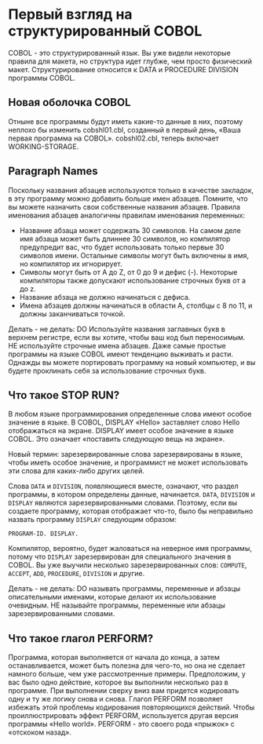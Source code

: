 # Первый взгляд на структурированный COBOL

COBOL - это структурированный язык. Вы уже видели некоторые правила для макета, но структура идет глубже, чем просто физический макет. Структурирование относится к DATA и PROCEDURE DIVISION программы COBOL.

## Новая оболочка COBOL
Отныне все программы будут иметь какие-то данные в них, поэтому неплохо бы изменить cobshl01.cbl, созданный в первый день, «Ваша первая программа на COBOL». cobshl02.cbl, теперь включает WORKING-STORAGE.

## Paragraph Names
Поскольку названия абзацев используются только в качестве закладок, в эту программу можно добавить больше имен абзацев. Помните, что вы можете назначить свои собственные названия абзацев. Правила именования абзацев аналогичны правилам именования переменных:

* Название абзаца может содержать 30 символов. На самом деле имя абзаца может быть длиннее 30 символов, но компилятор предупредит вас, что будет использовать только первые 30 символов имени. Остальные символы могут быть включены в имя, но компилятор их игнорирует.
* Символы могут быть от A до Z, от 0 до 9 и дефис (-). Некоторые компиляторы также допускают использование строчных букв от a до z.
* Название абзаца не должно начинаться с дефиса.
* Имена абзацев должны начинаться в области A, столбцы с 8 по 11, и должны заканчиваться точкой.

Делать - не делать: DO Используйте названия заглавных букв в верхнем регистре, если вы хотите, чтобы ваш код был переносимым.
НЕ используйте строчные имена абзацев. Даже самые простые программы на языке COBOL имеют тенденцию выживать и расти. Однажды вы можете портировать программу на новый компьютер, и вы будете проклинать себя за использование строчных букв.

## Что такое STOP RUN?
В любом языке программирования определенные слова имеют особое значение в языке. В COBOL, DISPLAY «Hello» заставляет слово Hello отображаться на экране. DISPLAY имеет особое значение в языке COBOL. Это означает «поставить следующую вещь на экране».

Новый термин: зарезервированные слова зарезервированы в языке, чтобы иметь особое значение, и программист не может использовать эти слова для каких-либо других целей.

Слова `DATA` и `DIVISION`, появляющиеся вместе, означают, что раздел программы, в котором определены данные, начинается. `DATA`, `DIVISION` и `DISPLAY` являются зарезервированными словами. Поэтому, если вы создаете программу, которая отображает что-то, было бы неправильно назвать программу `DISPLAY` следующим образом:
```
PROGRAM-ID. DISPLAY.
```
Компилятор, вероятно, будет жаловаться на неверное имя программы, потому что `DISPLAY` зарезервирован для специального значения в COBOL. Вы уже выучили несколько зарезервированных слов: `COMPUTE`, `ACCEPT`, `ADD`, `PROCEDURE`, `DIVISION` и другие.

Делать - не делать: DO называть программы, переменные и абзацы описательными именами, которые делают их использование очевидным.
НЕ называйте программы, переменные или абзацы зарезервированными словами.

## Что такое глагол PERFORM?
Программа, которая выполняется от начала до конца, а затем останавливается, может быть полезна для чего-то, но она не сделает намного больше, чем уже рассмотренные примеры. Предположим, у вас было одно действие, которое вы выполнили несколько раз в программе. При выполнении сверху вниз вам придется кодировать одну и ту же логику снова и снова.
Глагол PERFORM позволяет избежать этой проблемы кодирования повторяющихся действий. Чтобы проиллюстрировать эффект PERFORM, используется другая версия программы «Hello world». PERFORM - это своего рода «прыжок» с «отскоком назад».

